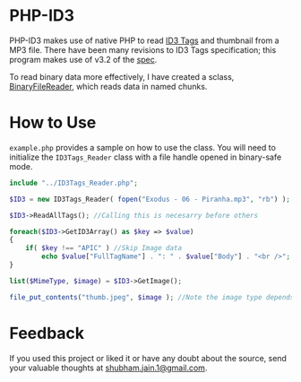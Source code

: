 PHP-ID3
=======

PHP-ID3 makes use of native PHP to read [ID3 Tags](http://en.wikipedia.org/wiki/ID3‎) and thumbnail from a MP3 file. There have been many revisions to ID3 Tags specification; this program makes use of v3.2 of the [spec](http://id3.org/id3v2.3.0).

To read binary data more effectively, I have created a sclass, [BinaryFileReader](https://gist.github.com/shubhamjain/5964350), which reads data in named chunks. 

How to Use
==========

`example.php` provides a sample on how to use the class. You will need to initialize the `ID3Tags_Reader` class with a file handle opened in binary-safe mode.

```php
include "../ID3Tags_Reader.php";

$ID3 = new ID3Tags_Reader( fopen("Exodus - 06 - Piranha.mp3", "rb") );

$ID3->ReadAllTags(); //Calling this is necesarry before others

foreach($ID3->GetID3Array() as $key => $value)
{
	if( $key !== "APIC" ) //Skip Image data
		echo $value["FullTagName"] . ": " . $value["Body"] . "<br />"; 
}

list($MimeType, $image) = $ID3->GetImage();

file_put_contents("thumb.jpeg", $image ); //Note the image type depends upon MimeType
```

Feedback
========

If you used this project or liked it or have any doubt about the source, send your valuable thoughts at <shubham.jain.1@gmail.com>.